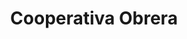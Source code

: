 ---
title: "Cooperativa Obrera"
url: /bahia-blanca/cooperativa-obrera-9-de-julio/
shop: supermercado
---